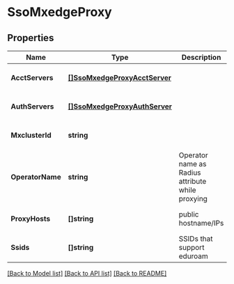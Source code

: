 # SsoMxedgeProxy

## Properties
Name | Type | Description | Notes
------------ | ------------- | ------------- | -------------
**AcctServers** | [**[]SsoMxedgeProxyAcctServer**](sso_mxedge_proxy_acct_server.md) |  | [optional] [default to null]
**AuthServers** | [**[]SsoMxedgeProxyAuthServer**](sso_mxedge_proxy_auth_server.md) |  | [optional] [default to null]
**MxclusterId** | **string** |  | [optional] [default to null]
**OperatorName** | **string** | Operator name as Radius attribute while proxying | [optional] [default to null]
**ProxyHosts** | **[]string** | public hostname/IPs | [optional] [default to null]
**Ssids** | **[]string** | SSIDs that support eduroam | [optional] [default to null]

[[Back to Model list]](../README.md#documentation-for-models) [[Back to API list]](../README.md#documentation-for-api-endpoints) [[Back to README]](../README.md)

